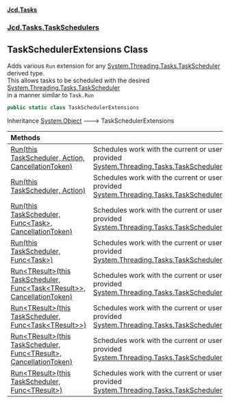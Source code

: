 #### [Jcd.Tasks](index.md 'index')
### [Jcd.Tasks.TaskSchedulers](Jcd.Tasks.TaskSchedulers.md 'Jcd.Tasks.TaskSchedulers')

## TaskSchedulerExtensions Class

Adds various `Run` extension for any [System.Threading.Tasks.TaskScheduler](https://docs.microsoft.com/en-us/dotnet/api/System.Threading.Tasks.TaskScheduler 'System.Threading.Tasks.TaskScheduler') derived type.  
This allows tasks to be scheduled with the desired [System.Threading.Tasks.TaskScheduler](https://docs.microsoft.com/en-us/dotnet/api/System.Threading.Tasks.TaskScheduler 'System.Threading.Tasks.TaskScheduler')  
in a manner similar to `Task.Run`

```csharp
public static class TaskSchedulerExtensions
```

Inheritance [System.Object](https://docs.microsoft.com/en-us/dotnet/api/System.Object 'System.Object') &#129106; TaskSchedulerExtensions

| Methods | |
| :--- | :--- |
| [Run(this TaskScheduler, Action, CancellationToken)](Jcd.Tasks.TaskSchedulers.TaskSchedulerExtensions.Run(thisSystem.Threading.Tasks.TaskScheduler,System.Action,System.Threading.CancellationToken).md 'Jcd.Tasks.TaskSchedulers.TaskSchedulerExtensions.Run(this System.Threading.Tasks.TaskScheduler, System.Action, System.Threading.CancellationToken)') | Schedules work with the current or user provided [System.Threading.Tasks.TaskScheduler](https://docs.microsoft.com/en-us/dotnet/api/System.Threading.Tasks.TaskScheduler 'System.Threading.Tasks.TaskScheduler') |
| [Run(this TaskScheduler, Action)](Jcd.Tasks.TaskSchedulers.TaskSchedulerExtensions.Run(thisSystem.Threading.Tasks.TaskScheduler,System.Action).md 'Jcd.Tasks.TaskSchedulers.TaskSchedulerExtensions.Run(this System.Threading.Tasks.TaskScheduler, System.Action)') | Schedules work with the current or user provided [System.Threading.Tasks.TaskScheduler](https://docs.microsoft.com/en-us/dotnet/api/System.Threading.Tasks.TaskScheduler 'System.Threading.Tasks.TaskScheduler') |
| [Run(this TaskScheduler, Func&lt;Task&gt;, CancellationToken)](Jcd.Tasks.TaskSchedulers.TaskSchedulerExtensions.Run(thisSystem.Threading.Tasks.TaskScheduler,System.Func_System.Threading.Tasks.Task_,System.Threading.CancellationToken).md 'Jcd.Tasks.TaskSchedulers.TaskSchedulerExtensions.Run(this System.Threading.Tasks.TaskScheduler, System.Func<System.Threading.Tasks.Task>, System.Threading.CancellationToken)') | Schedules work with the current or user provided [System.Threading.Tasks.TaskScheduler](https://docs.microsoft.com/en-us/dotnet/api/System.Threading.Tasks.TaskScheduler 'System.Threading.Tasks.TaskScheduler') |
| [Run(this TaskScheduler, Func&lt;Task&gt;)](Jcd.Tasks.TaskSchedulers.TaskSchedulerExtensions.Run(thisSystem.Threading.Tasks.TaskScheduler,System.Func_System.Threading.Tasks.Task_).md 'Jcd.Tasks.TaskSchedulers.TaskSchedulerExtensions.Run(this System.Threading.Tasks.TaskScheduler, System.Func<System.Threading.Tasks.Task>)') | Schedules work with the current or user provided [System.Threading.Tasks.TaskScheduler](https://docs.microsoft.com/en-us/dotnet/api/System.Threading.Tasks.TaskScheduler 'System.Threading.Tasks.TaskScheduler') |
| [Run&lt;TResult&gt;(this TaskScheduler, Func&lt;Task&lt;TResult&gt;&gt;, CancellationToken)](Jcd.Tasks.TaskSchedulers.TaskSchedulerExtensions.Run_TResult_(thisSystem.Threading.Tasks.TaskScheduler,System.Func_System.Threading.Tasks.Task_TResult__,System.Threading.CancellationToken).md 'Jcd.Tasks.TaskSchedulers.TaskSchedulerExtensions.Run<TResult>(this System.Threading.Tasks.TaskScheduler, System.Func<System.Threading.Tasks.Task<TResult>>, System.Threading.CancellationToken)') | Schedules work with the current or user provided [System.Threading.Tasks.TaskScheduler](https://docs.microsoft.com/en-us/dotnet/api/System.Threading.Tasks.TaskScheduler 'System.Threading.Tasks.TaskScheduler') |
| [Run&lt;TResult&gt;(this TaskScheduler, Func&lt;Task&lt;TResult&gt;&gt;)](Jcd.Tasks.TaskSchedulers.TaskSchedulerExtensions.Run_TResult_(thisSystem.Threading.Tasks.TaskScheduler,System.Func_System.Threading.Tasks.Task_TResult__).md 'Jcd.Tasks.TaskSchedulers.TaskSchedulerExtensions.Run<TResult>(this System.Threading.Tasks.TaskScheduler, System.Func<System.Threading.Tasks.Task<TResult>>)') | Schedules work with the current or user provided [System.Threading.Tasks.TaskScheduler](https://docs.microsoft.com/en-us/dotnet/api/System.Threading.Tasks.TaskScheduler 'System.Threading.Tasks.TaskScheduler') |
| [Run&lt;TResult&gt;(this TaskScheduler, Func&lt;TResult&gt;, CancellationToken)](Jcd.Tasks.TaskSchedulers.TaskSchedulerExtensions.Run_TResult_(thisSystem.Threading.Tasks.TaskScheduler,System.Func_TResult_,System.Threading.CancellationToken).md 'Jcd.Tasks.TaskSchedulers.TaskSchedulerExtensions.Run<TResult>(this System.Threading.Tasks.TaskScheduler, System.Func<TResult>, System.Threading.CancellationToken)') | Schedules work with the current or user provided [System.Threading.Tasks.TaskScheduler](https://docs.microsoft.com/en-us/dotnet/api/System.Threading.Tasks.TaskScheduler 'System.Threading.Tasks.TaskScheduler') |
| [Run&lt;TResult&gt;(this TaskScheduler, Func&lt;TResult&gt;)](Jcd.Tasks.TaskSchedulers.TaskSchedulerExtensions.Run_TResult_(thisSystem.Threading.Tasks.TaskScheduler,System.Func_TResult_).md 'Jcd.Tasks.TaskSchedulers.TaskSchedulerExtensions.Run<TResult>(this System.Threading.Tasks.TaskScheduler, System.Func<TResult>)') | Schedules work with the current or user provided [System.Threading.Tasks.TaskScheduler](https://docs.microsoft.com/en-us/dotnet/api/System.Threading.Tasks.TaskScheduler 'System.Threading.Tasks.TaskScheduler') |
